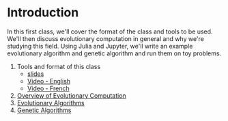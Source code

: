 # Introduction

In this first class, we'll cover the format of the class and tools to be used.
We'll then discuss evolutionary computation in general and why we're studying
this field. Using Julia and Jupyter, we'll write an example evolutionary
algorithm and genetic algorithm and run them on toy problems.

1. Tools and format of this class
    * [slides](https://d9w.github.io/evolution/1_introduction/1_tools.html)
    * [Video - English](https://youtu.be/RQFR4YMohQY)
    * [Video - French](https://youtu.be/GhTHeROORiY)
2. [Overview of Evolutionary Computation](https://d9w.github.io/evolution/1_introduction/2_overview.html)
3. [Evolutionary Algorithms](https://github.com/d9w/evolution/blob/master/1_introduction/3_EAs.ipynb)
4. [Genetic Algorithms](https://github.com/d9w/evolution/blob/master/1_introduction/4_GAs.ipynb)
